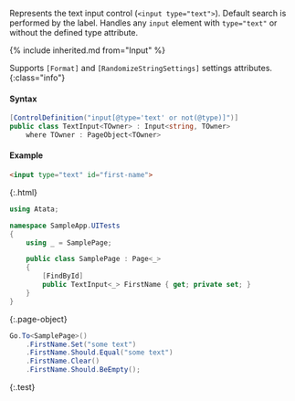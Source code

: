 Represents the text input control (`<input type="text">`).
Default search is performed by the label.
Handles any `input` element with `type="text"` or without the defined type attribute.

{% include inherited.md from="Input" %}

Supports `[Format]` and `[RandomizeStringSettings]` settings attributes.
{:class="info"}

#### Syntax

```cs
[ControlDefinition("input[@type='text' or not(@type)]")]
public class TextInput<TOwner> : Input<string, TOwner>
    where TOwner : PageObject<TOwner>
```

#### Example

```html
<input type="text" id="first-name">
```
{:.html}

```cs
using Atata;

namespace SampleApp.UITests
{
    using _ = SamplePage;

    public class SamplePage : Page<_>
    {
        [FindById]
        public TextInput<_> FirstName { get; private set; }
    }
}
```
{:.page-object}

```cs
Go.To<SamplePage>()
    .FirstName.Set("some text")
    .FirstName.Should.Equal("some text")
    .FirstName.Clear()
    .FirstName.Should.BeEmpty();
```
{:.test}